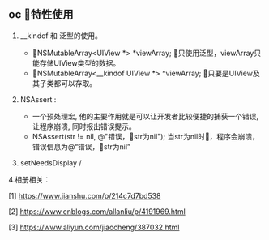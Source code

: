 ## oc 特性使用
1. __kindof 和 泛型的使用。
    - NSMutableArray<UIView *> *viewArray; 只使用泛型，viewArray只能存储UIView类型的数据。 
    - NSMutableArray<__kindof UIView *> *viewArray; 只要是UIView及其子类都可以存取。
2. NSAssert :
   - 一个预处理宏, 他的主要作用就是可以让开发者比较便捷的捕获一个错误, 让程序崩溃, 同时报出错误提示。
   - NSAssert(str != nil, @"错误，str为nil"); 当str为nil时，程序会崩溃，错误信息为@“错误，str为nil”

3. setNeedsDisplay /


4.相册相关：

[1] https://www.jianshu.com/p/214c7d7bd538

[2] https://www.cnblogs.com/allanliu/p/4191969.html

[3] https://www.aliyun.com/jiaocheng/387032.html
